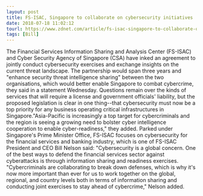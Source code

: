 ```yaml
---
layout: post
title: FS-ISAC, Singapore to collaborate on cybersecurity initiatives
date: 2018-07-18 11:02:12
tourl: https://www.zdnet.com/article/fs-isac-singapore-to-collaborate-on-cybersecurity-initiatives/
tags: [Bill]
---
```

The Financial Services Information Sharing and Analysis Center (FS-ISAC) and Cyber Security Agency of Singapore (CSA) have inked an agreement to jointly conduct cybersecurity exercises and exchange insights on the current threat landscape. The partnership would span three years and "enhance security threat intelligence sharing" between the two organisations, which would better enable Singapore to combat cybercrime, they said in a statement Wednesday. Questions remain over the kinds of services that will require a license and government officials' liability, but the proposed legislation is clear in one thing--that cybersecurity must now be a top priority for any business operating critical infrastructures in Singapore."Asia-Pacific is increasingly a top target for cybercriminals and the region is seeing a growing need to bolster cyber intelligence cooperation to enable cyber-readiness," they added. Parked under Singapore's Prime Minister Office, FS-ISAC focuses on cybersecurity for the financial services and banking industry, which is one of FS-ISAC President and CEO Bill Nelson said: "Cybersecurity is a global concern. One of the best ways to defend the financial services sector against cyberattacks is through information sharing and readiness exercises. "Cybercriminals are collaborating to break down defenses, which is why it's now more important than ever for us to work together on the global, regional, and country levels both in terms of information sharing and conducting joint exercises to stay ahead of cybercrime," Nelson added.